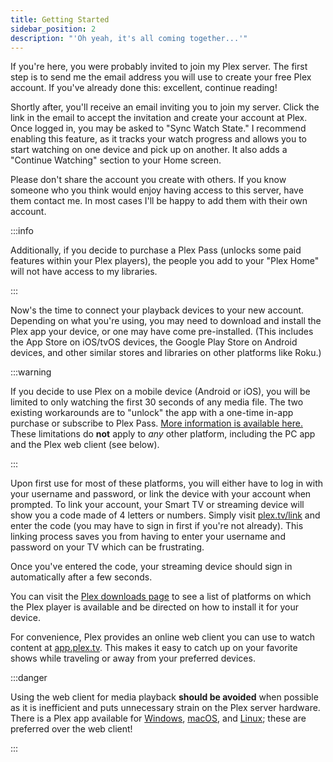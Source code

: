 ```yaml
---
title: Getting Started
sidebar_position: 2
description: "'Oh yeah, it's all coming together...'"
---
```


If you're here, you were probably invited to join my Plex server. The first step is to send me the email address you will use to create your free Plex account. If you've already done this: excellent, continue reading!

Shortly after, you'll receive an email inviting you to join my server. Click the link in the email to accept the invitation and create your account at Plex. Once logged in, you may be asked to "Sync Watch State." I recommend enabling this feature, as it tracks your watch progress and allows you to start watching on one device and pick up on another. It also adds a "Continue Watching" section to your Home screen.

Please don't share the account you create with others. If you know someone who you think would enjoy having access to this server, have them contact me. In most cases I'll be happy to add them with their own account. 

:::info

Additionally, if you decide to purchase a Plex Pass (unlocks some paid features within your Plex players), the people you add to your "Plex Home" will not have access to my libraries.

:::

Now's the time to connect your playback devices to your new account. Depending on what you're using, you may need to download and install the Plex app your device, or one may have come pre-installed. (This includes the App Store on iOS/tvOS devices, the Google Play Store on Android devices, and other similar stores and libraries on other platforms like Roku.)

:::warning

If you decide to use Plex on a mobile device (Android or iOS), you will be limited to only watching the first 30 seconds of any media file. The two existing workarounds are to "unlock" the app with a one-time in-app purchase or subscribe to Plex Pass. <a href="https://support.plex.tv/articles/202526943-plex-free-vs-paid/" target="_blank">More information is available here.</a> These limitations do **not** apply to *any* other platform, including the PC app and the Plex web client (see below).

:::

Upon first use for most of these platforms, you will either have to log in with your username and password, or link the device with your account when prompted. To link your account, your Smart TV or streaming device will show you a code made of 4 letters or numbers. Simply visit <a href="https://www.plex.tv/link/" target="_blank">plex.tv/link</a> and enter the code (you may have to sign in first if you're not already). This linking process saves you from having to enter your username and password on your TV which can be frustrating.

Once you've entered the code, your streaming device should sign in automatically after a few seconds.

You can visit the <a href="https://www.plex.tv/media-server-downloads/#plex-app" target="_blank">Plex downloads page</a> to see a list of platforms on which the Plex player is available and be directed on how to install it for your device.

For convenience, Plex provides an online web client you can use to watch content at <a href="https://app.plex.tv/" target="_blank">app.plex.tv</a>. This makes it easy to catch up on your favorite shows while traveling or away from your preferred devices. 

:::danger

Using the web client for media playback **should be avoided** when possible as it is inefficient and puts unnecessary strain on the Plex server hardware. There is a Plex app available for <a href="https://www.plex.tv/media-server-downloads/?cat=plex+desktop&plat=windows" target="_blank">Windows</a>, <a href="https://www.plex.tv/media-server-downloads/?cat=plex+desktop&plat=macos" target="_blank">macOS</a>, and <a href="https://www.plex.tv/media-server-downloads/?cat=plex+desktop&plat=linux" target="_blank">Linux</a>; these are preferred over the web client!

:::